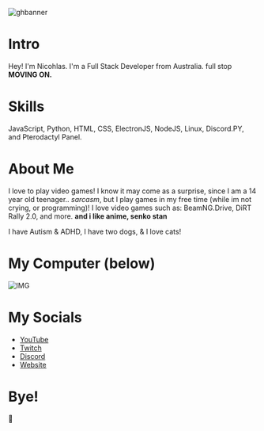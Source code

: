 ![ghbanner](https://user-images.githubusercontent.com/93119331/169194916-26631872-c784-4ca0-b0d7-ba470286c025.png)

# Intro

Hey! I'm Nicohlas. I'm a Full Stack Developer from Australia. full stop
**MOVING ON.**

# Skills

JavaScript, Python, HTML, CSS, ElectronJS, NodeJS, Linux, Discord.PY, and Pterodactyl Panel.

# About Me

I love to play video games! I know it may come as a surprise, since I am a 14 year old teenager.. *sarcasm*, but I play games in my free time (while im not crying, or programming)! I love video games such as: BeamNG.Drive, DiRT Rally 2.0, and more. **and i like anime, senko stan**

I have Autism & ADHD, I have two dogs, & I love cats!

# My Computer (below)

![IMG](https://cdn.discordapp.com/attachments/1012946217279434784/1017015336073183293/4939A1C1-46BB-42B1-AF01-B11928803584.jpg)

# My Socials

- [YouTube](https://www.youtube.com/Nicohlas)
- [Twitch](https://www.twitch.tv/nicohlasplus)
- [Discord](https://discord.gg/sVpwzNUBvx)
- [Website](https://nicohlas.me)

# Bye!

👋
